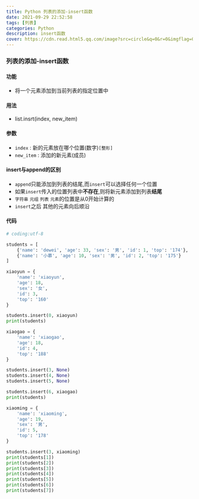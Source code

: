 ```yaml
---
title: Python 列表的添加-insert函数
date: 2021-09-29 22:52:58
tags: [列表]
categories: Python
description: insert函数
cover: https://cdn.read.html5.qq.com/image?src=circle&q=0&r=0&imgflag=0&cdn_cache=1800&w=0&h=0&imageUrl=https://learnonly-7.oss-cn-qingdao.aliyuncs.com/2021-9-29/4.png
---
```


### 列表的添加-insert函数

#### 功能

- 将一个元素添加到当前列表的指定位置中

#### 用法

- list.insrt(index, new_item)

#### 参数

- `index` : 新的元素放在哪个位置(数字)`[整形]`
- `new_item` : 添加的新元素(成员)

#### insert与append的区别

- `append`只能添加到列表的结尾,而`insert`可以选择任何一个位置
- 如果`insert`传入的位置列表中**不存在**,则将新元素添加到列表**结尾**
- `字符串` `元组` `列表` `元素`的位置是从0开始计算的
- `insert`之后    其他的元素向后顺沿

#### 代码

```python
# coding:utf-8

students = [
    {'name': 'dewei', 'age': 33, 'sex': '男', 'id': 1, 'top': '174'},
    {'name': '小慕', 'age': 10, 'sex': '男', 'id': 2, 'top': '175'}
]

xiaoyun = {
    'name': 'xiaoyun',
    'age': 18,
    'sex': '女',
    'id': 3,
    'top': '160'
}

students.insert(0, xiaoyun)
print(students)

xiaogao = {
    'name': 'xiaogao',
    'age': 18,
    'id': 4,
    'top': '188'
}

students.insert(3, None)
students.insert(4, None)
students.insert(5, None)

students.insert(6, xiaogao)
print(students)

xiaoming = {
    'name': 'xiaoming',
    'age': 19,
    'sex': '男',
    'id': 5,
    'top': '178'
}

students.insert(3, xiaoming)
print(students[1])
print(students[2])
print(students[3])
print(students[4])
print(students[5])
print(students[6])
print(students[7])

```

